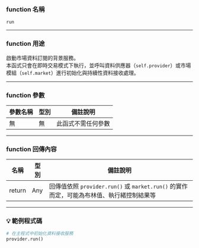 ### function 名稱

`run`

---

### function 用途

啟動市場資料訂閱的背景服務。  
本函式只會在即時交易模式下執行，並呼叫資料供應器（`self.provider`）或市場模組（`self.market`）進行初始化與持續性資料接收處理。

---

### function 參數

| 參數名稱 | 型別 | 備註說明 |
|----------|------|----------|
| 無       | 無   | 此函式不需任何參數 |

---

### function 回傳內容

| 名稱   | 型別 | 備註說明                      |
|--------|------|-------------------------------|
| return | Any  | 回傳值依照 `provider.run()` 或 `market.run()` 的實作而定，可能為布林值、執行緒控制結果等 |

---

### 💡 範例程式碼

```python
# 在主程式中初始化資料接收服務
provider.run()